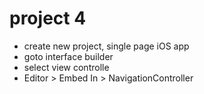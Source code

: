 # project 4
- create new project, single page iOS app
- goto interface builder
- select view controlle
- Editor > Embed In > NavigationController
